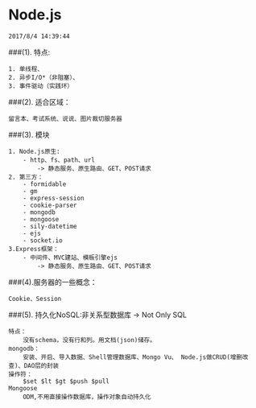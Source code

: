 # Node.js
	2017/8/4 14:39:44 

###(1). 特点:

	1. 单线程、
	2. 异步I/O*（非阻塞）、
	3. 事件驱动（实践环）

###(2). 适合区域：

	留言本、考试系统、说说、图片裁切服务器

###(3). 模块

	1. Node.js原生:
		- http、fs、path、url
			-> 静态服务、原生路由、GET、POST请求
	2. 第三方：
		- formidable
		- gm
		- express-session
		- cookie-parser
		- mongodb
		- mongoose
		- sily-datetime
		- ejs
		- socket.io
	3.Express框架：
		- 中间件、MVC建站、模板引擎ejs
			-> 静态服务、原生路由、GET、POST请求
###(4).服务器的一些概念：
	
	Cookie、Session	

###(5). 持久化NoSQL:非关系型数据库 -> Not Only SQL

	特点：
		没有schema，没有行和列。用文档(json)储存。
	mongodb：
		安装、开启、导入数据、Shell管理数据库、Mongo Vu、 Node.js做CRUD(增删改查)、DAO层的封装
	操作符：
		$set $lt $gt $push $pull
	Mongoose
		ODM,不用直接操作数据库，操作对象自动持久化
	
	

